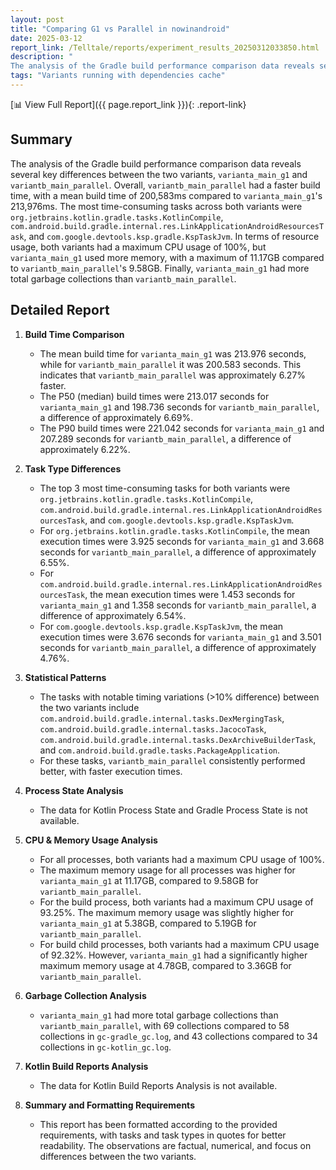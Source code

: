 ```yaml
---
layout: post
title: "Comparing G1 vs Parallel in nowinandroid"
date: 2025-03-12
report_link: /Telltale/reports/experiment_results_20250312033850.html
description: " 
The analysis of the Gradle build performance comparison data reveals several key differences between the two variants, `varianta_main_g1` and `variantb_main_parallel`. Overall, `variantb_main_parallel` had a faster build time, with a mean build time of 200,583ms compared to `varianta_main_g1`'s 213,976ms. The most time-consuming tasks across both variants were `org.jetbrains.kotlin.gradle.tasks.KotlinCompile`, `com.android.build.gradle.internal.res.LinkApplicationAndroidResourcesTask`, and `com.google.devtools.ksp.gradle.KspTaskJvm`. In terms of resource usage, both variants had a maximum CPU usage of 100%, but `varianta_main_g1` used more memory, with a maximum of 11.17GB compared to `variantb_main_parallel`'s 9.58GB. Finally, `varianta_main_g1` had more total garbage collections than `variantb_main_parallel`."
tags: "Variants running with dependencies cache"
---
```

[📊 View Full Report]({{ page.report_link }}){: .report-link}
## Summary
The analysis of the Gradle build performance comparison data reveals several key differences between the two variants, `varianta_main_g1` and `variantb_main_parallel`. Overall, `variantb_main_parallel` had a faster build time, with a mean build time of 200,583ms compared to `varianta_main_g1`'s 213,976ms. The most time-consuming tasks across both variants were `org.jetbrains.kotlin.gradle.tasks.KotlinCompile`, `com.android.build.gradle.internal.res.LinkApplicationAndroidResourcesTask`, and `com.google.devtools.ksp.gradle.KspTaskJvm`. In terms of resource usage, both variants had a maximum CPU usage of 100%, but `varianta_main_g1` used more memory, with a maximum of 11.17GB compared to `variantb_main_parallel`'s 9.58GB. Finally, `varianta_main_g1` had more total garbage collections than `variantb_main_parallel`.

## Detailed Report

1. **Build Time Comparison**
   - The mean build time for `varianta_main_g1` was 213.976 seconds, while for `variantb_main_parallel` it was 200.583 seconds. This indicates that `variantb_main_parallel` was approximately 6.27% faster.
   - The P50 (median) build times were 213.017 seconds for `varianta_main_g1` and 198.736 seconds for `variantb_main_parallel`, a difference of approximately 6.69%.
   - The P90 build times were 221.042 seconds for `varianta_main_g1` and 207.289 seconds for `variantb_main_parallel`, a difference of approximately 6.22%.

2. **Task Type Differences**
   - The top 3 most time-consuming tasks for both variants were `org.jetbrains.kotlin.gradle.tasks.KotlinCompile`, `com.android.build.gradle.internal.res.LinkApplicationAndroidResourcesTask`, and `com.google.devtools.ksp.gradle.KspTaskJvm`.
   - For `org.jetbrains.kotlin.gradle.tasks.KotlinCompile`, the mean execution times were 3.925 seconds for `varianta_main_g1` and 3.668 seconds for `variantb_main_parallel`, a difference of approximately 6.55%.
   - For `com.android.build.gradle.internal.res.LinkApplicationAndroidResourcesTask`, the mean execution times were 1.453 seconds for `varianta_main_g1` and 1.358 seconds for `variantb_main_parallel`, a difference of approximately 6.54%.
   - For `com.google.devtools.ksp.gradle.KspTaskJvm`, the mean execution times were 3.676 seconds for `varianta_main_g1` and 3.501 seconds for `variantb_main_parallel`, a difference of approximately 4.76%.

3. **Statistical Patterns**
   - The tasks with notable timing variations (>10% difference) between the two variants include `com.android.build.gradle.internal.tasks.DexMergingTask`, `com.android.build.gradle.internal.tasks.JacocoTask`, `com.android.build.gradle.internal.tasks.DexArchiveBuilderTask`, and `com.android.build.gradle.tasks.PackageApplication`.
   - For these tasks, `variantb_main_parallel` consistently performed better, with faster execution times.

4. **Process State Analysis**
   - The data for Kotlin Process State and Gradle Process State is not available.

5. **CPU & Memory Usage Analysis**
   - For all processes, both variants had a maximum CPU usage of 100%.
   - The maximum memory usage for all processes was higher for `varianta_main_g1` at 11.17GB, compared to 9.58GB for `variantb_main_parallel`.
   - For the build process, both variants had a maximum CPU usage of 93.25%. The maximum memory usage was slightly higher for `varianta_main_g1` at 5.38GB, compared to 5.19GB for `variantb_main_parallel`.
   - For build child processes, both variants had a maximum CPU usage of 92.32%. However, `varianta_main_g1` had a significantly higher maximum memory usage at 4.78GB, compared to 3.36GB for `variantb_main_parallel`.

6. **Garbage Collection Analysis**
   - `varianta_main_g1` had more total garbage collections than `variantb_main_parallel`, with 69 collections compared to 58 collections in `gc-gradle_gc.log`, and 43 collections compared to 34 collections in `gc-kotlin_gc.log`.

7. **Kotlin Build Reports Analysis**
   - The data for Kotlin Build Reports Analysis is not available.

8. **Summary and Formatting Requirements**
   - This report has been formatted according to the provided requirements, with tasks and task types in quotes for better readability. The observations are factual, numerical, and focus on differences between the two variants.
